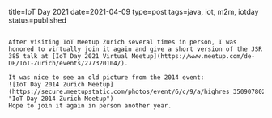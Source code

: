 title=IoT Day 2021
date=2021-04-09
type=post
tags=java, iot, m2m, iotday
status=published
~~~~~~

After visiting IoT Meetup Zurich several times in person, I was honored to virtually join it again and give a short version of the JSR 385 talk at [IoT Day 2021 Virtual Meetup](https://www.meetup.com/de-DE/IoT-Zurich/events/277320104/).

It was nice to see an old picture from the 2014 event:
![IoT Day 2014 Zurich Meetup](https://secure.meetupstatic.com/photos/event/6/c/9/a/highres_350907802.jpeg "IoT Day 2014 Zurich Meetup")
Hope to join it again in person another year.